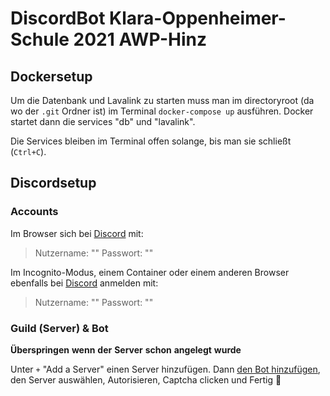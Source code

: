 # DiscordBot Klara-Oppenheimer-Schule 2021 AWP-Hinz

## Dockersetup

Um die Datenbank und Lavalink zu starten muss man im directoryroot
(da wo der `.git` Ordner ist) im Terminal
`docker-compose up` ausführen.
Docker startet dann die services "db" und "lavalink".

Die Services bleiben im Terminal offen solange, bis man sie schließt (`Ctrl+C`).

## Discordsetup

### Accounts

Im Browser sich bei [Discord](https://discord.com/app) mit:
> Nutzername: ""
> Passwort: ""

Im Incognito-Modus, einem Container oder einem anderen Browser ebenfalls bei [Discord](https://discord.com/app) anmelden mit:
> Nutzername: ""
> Passwort: ""

### Guild (Server) & Bot

**Überspringen** **wenn** **der** **Server** **schon** **angelegt** **wurde**

Unter `+` "Add a Server" einen Server hinzufügen.
Dann [den Bot hinzufügen](https://discord.com/api/oauth2/authorize?client_id=839126950202310656&permissions=8&scope=bot), den Server auswählen, Autorisieren, Captcha clicken und Fertig 🎉
